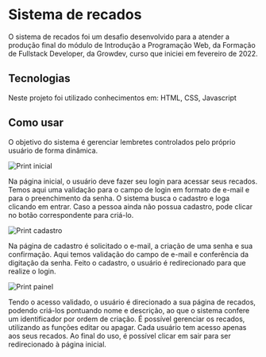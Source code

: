 # Sistema de recados
  O sistema de recados foi um desafio desenvolvido para a atender a produção final do módulo de Introdução a Programação Web, da Formação de Fullstack Developer, da Growdev, curso que iniciei em fevereiro de 2022.
  
## Tecnologias  
  Neste projeto foi utilizado conhecimentos em:
HTML,
CSS,
Javascript

## Como usar
  O objetivo do sistema é gerenciar lembretes controlados pelo próprio usuário de forma dinâmica.

![Print inicial](https://github.com/murilopacheco98/magens-da-projeto/login.jpg)

  Na página inicial, o usuário deve fazer seu login para acessar seus recados. Temos aqui uma validação para o campo de login em formato de e-mail e para o preenchimento da senha. O sistema busca o cadastro e loga clicando em entrar.
  Caso a pessoa ainda não possua cadastro, pode clicar no botão correspondente para criá-lo.

![Print cadastro](https://github.com/murilopacheco98/sistema_de_recados/blob/master/cadastro.jpg)

  Na página de cadastro é solicitado o e-mail, a criação de uma senha e sua confirmação. Aqui temos validação do campo de e-mail e conferência da digitação da senha. Feito o cadastro, o usuário é redirecionado para que realize o login.

![Print painel](https://github.com/murilopacheco98/sistema_de_recados/blob/master/painelderecados.jpg)

  Tendo o acesso validado, o usuário é direcionado a sua página de recados, podendo criá-los pontuando nome e descrição, ao que o sistema confere um identificador por ordem de criação.
  É possível gerenciar os recados, utilizando as funções editar ou apagar. Cada usuário tem acesso apenas aos seus recados.
  Ao final do uso, é possível clicar em sair para ser redirecionado à página inicial.

